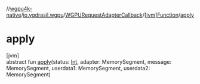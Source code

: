 //[wgpu4k-native](../../../../index.md)/[io.ygdrasil.wgpu](../../index.md)/[WGPURequestAdapterCallback](../index.md)/[[jvm]Function](index.md)/[apply](apply.md)

# apply

[jvm]\
abstract fun [apply](apply.md)(status: [Int](https://kotlinlang.org/api/core/kotlin-stdlib/kotlin/-int/index.html), adapter: MemorySegment, message: MemorySegment, userdata1: MemorySegment, userdata2: MemorySegment)